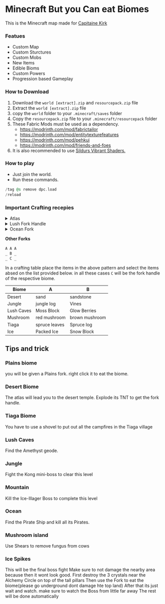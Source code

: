 # Minecraft But you Can eat Biomes

This is the Minecraft map made for [Capitaine Kirk](https://www.youtube.com/@CapitaineKirk)

### Featues

- Custom Map
- Custom Sturctures
- Custom Mobs
- New Items
- Edible Bioms
- Custom Powers
- Progression based Gameplay

### How to Download

1. Download the `world [extract].zip` and `resourcepack.zip` file
1. Extract the `world [extract].zip` file
1. copy the `world` folder to your `.minecraft/saves` folder
1. Copy the `resourcepack.zip` file to your `.minecraft/resourcepack` folder
1. These Fabric Mods must be used as a dependency.
    - https://modrinth.com/mod/fabrictailor
    - https://modrinth.com/mod/entitytexturefeatures
    - https://modrinth.com/mod/pehkui
    - https://modrinth.com/mod/friends-and-foes
1. It is also recommended to use [Sildurs Vibrant Shaders.](https://sildurs-shaders.github.io/downloads/)

### How to play

- Just join the world.
- Run these commands.
```elixir
/tag @s remove dpc.load
/reload
```


### Important Crafting recepies

<details>
<summary>Atlas</summary>

![alt text](atlas.png)
</details>

<details>
<summary>Lush Fork Handle</summary>

![alt text](lush-fork-handle.png)
</details>

<details>
<summary>Ocean Fork</summary>

![alt text](ocean-fork.png)
</details>

**Other Forks**
```
A A A
_ B _
_ C _
```
In a crafting table place the items in the above pattern and select the items absed on the list provided below.
in all these cases `C` will be the fork handle of the respective biome.

| Biome        | A              | B               |
|--------------|----------------|-----------------|
| Desert       | sand           | sandstone       |
| Jungle       | jungle log     | Vines           |
| Lush Caves   | Moss Block     | Glow Berries    |
| Mushroom     | red mushroom   | brown mushroom  |
| Tiaga        | spruce leaves  | Spruce log      |
| Ice          | Packed Ice     | Snow Block      |


## Tips and trick

### Plains biome

you will be given a Plains fork. right click it to eat the biome.

### Desert Biome

The atlas will lead you to the desert temple. Explode its TNT to get the fork handle.

### Tiaga Biome

You have to use a shovel to put out all the campfires in the Tiaga village

### Lush Caves

Find the Amethyst geode.

### Jungle

Fight the Kong mini-boss to clear this level

### Mountain

Kill the Ice-Illager Boss to complete this level

### Ocean

Find the Pirate Ship and kill all its Pirates.

### Mushroom island

Use Shears to remove fungus from cows

### Ice Spikes

This will be the final boss fight
Make sure to not damage the nearby area because then it wont look good.
First destroy the 3 crystals near the Alchemy Circle on top of the tall pillars
Then use the Fork to eat the biome(please go underground dont damage hte top land)
After that its just wait and watch.
make sure to watch the Boss from little far away
The rest will be done automatically
